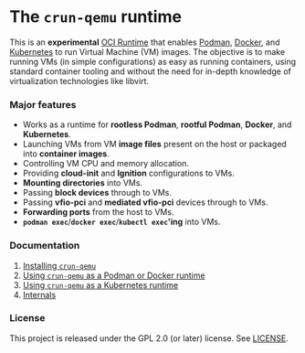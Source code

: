 # The `crun-qemu` runtime

This is an **experimental** [OCI Runtime] that enables [Podman], [Docker], and
[Kubernetes] to run Virtual Machine (VM) images. The objective is to make
running VMs (in simple configurations) as easy as running containers, using
standard container tooling and without the need for in-depth knowledge of
virtualization technologies like libvirt.

### Major features

  - Works as a runtime for **rootless Podman**, **rootful Podman**, **Docker**,
    and **Kubernetes**.
  - Launching VMs from VM **image files** present on the host or packaged into
    **container images**.
  - Controlling VM CPU and memory allocation.
  - Providing **cloud-init** and **Ignition** configurations to VMs.
  - **Mounting directories** into VMs.
  - Passing **block devices** through to VMs.
  - Passing **vfio-pci** and **mediated vfio-pci** devices through to VMs.
  - **Forwarding ports** from the host to VMs.
  - **`podman exec`**/**`docker exec`**/**`kubectl exec`'ing** into VMs.

### Documentation

  1. [Installing `crun-qemu`](docs/1-installing.md)
  2. [Using `crun-qemu` as a Podman or Docker runtime](docs/2-podman-docker.md)
  3. [Using `crun-qemu` as a Kubernetes runtime](docs/3-kubernetes.md)
  4. [Internals](docs/4-internals.md)

### License

This project is released under the GPL 2.0 (or later) license. See
[LICENSE](LICENSE).

[Docker]: https://www.docker.com/
[Kubernetes]: https://kubernetes.io/
[Podman]: https://podman.io/
[OCI Runtime]: https://github.com/opencontainers/runtime-spec/blob/v1.1.0/spec.md
